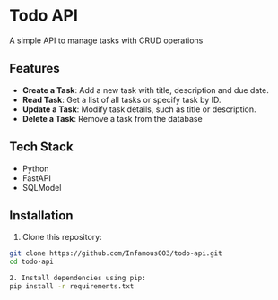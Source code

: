 # Todo API

A simple API to manage tasks with CRUD operations

## Features
- **Create a Task**: Add a new task with title, description and due date.
- **Read Task**: Get a list of all tasks or specify task by ID.
- **Update a Task**: Modify task details, such as title or description.
- **Delete a Task**: Remove a task from the database

## Tech Stack
- Python
- FastAPI
- SQLModel

## Installation

1. Clone this repository:
  ```bash
  git clone https://github.com/Infamous003/todo-api.git
  cd todo-api

2. Install dependencies using pip:
  pip install -r requirements.txt